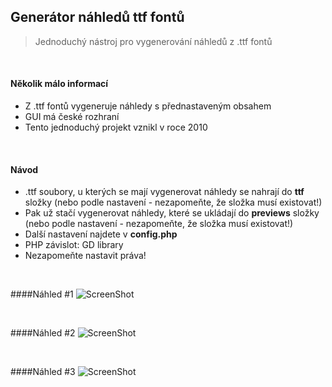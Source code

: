 ## Generátor náhledů ttf fontů
> Jednoduchý nástroj pro vygenerování náhledů z .ttf fontů

<br>

#### Několik málo informací
* Z .ttf fontů vygeneruje náhledy s přednastaveným obsahem
* GUI má české rozhraní
* Tento jednoduchý projekt vznikl v roce 2010

<br>

#### Návod
* .ttf soubory, u kterých se mají vygenerovat náhledy se nahrají do **ttf** složky (nebo podle nastavení - nezapomeňte, že složka musí existovat!)
* Pak už stačí vygenerovat náhledy, které se ukládají do **previews** složky (nebo podle nastavení - nezapomeňte, že složka musí existovat!)
* Další nastavení najdete v **config.php**
* PHP závislot: GD library
* Nezapomeňte nastavit práva!

<br>

####Náhled #1
![ScreenShot](https://raw.github.com/MartinFugess/Generator-nahledu-ttf-fontu/master/font_gen_nahled_1.jpg)

<br>

####Náhled #2
![ScreenShot](https://raw.github.com/MartinFugess/Generator-nahledu-ttf-fontu/master/font_gen_nahled_2.jpg)

<br>

####Náhled #3
![ScreenShot](https://raw.github.com/MartinFugess/Generator-nahledu-ttf-fontu/master/font_gen_nahled_3.jpg)

